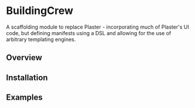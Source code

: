 # BuildingCrew

A scaffolding module to replace Plaster - incorporating much of Plaster's UI code, but defining manifests using a DSL and allowing for the use of arbitrary templating engines.

## Overview

## Installation

## Examples

